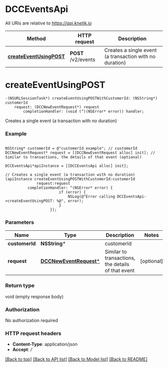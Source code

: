 # DCCEventsApi

All URIs are relative to *https://api.knetik.io*

Method | HTTP request | Description
------------- | ------------- | -------------
[**createEventUsingPOST**](DCCEventsApi.md#createeventusingpost) | **POST** /v2/events | Creates a single event (a transaction with no duration)


# **createEventUsingPOST**
```objc
-(NSURLSessionTask*) createEventUsingPOSTWithCustomerId: (NSString*) customerId
    request: (DCCNewEventRequest*) request
        completionHandler: (void (^)(NSError* error)) handler;
```

Creates a single event (a transaction with no duration)

### Example 
```objc

NSString* customerId = @"customerId_example"; // customerId
DCCNewEventRequest* request = [[DCCNewEventRequest alloc] init]; // Similar to transactions, the details of that event (optional)

DCCEventsApi*apiInstance = [[DCCEventsApi alloc] init];

// Creates a single event (a transaction with no duration)
[apiInstance createEventUsingPOSTWithCustomerId:customerId
              request:request
          completionHandler: ^(NSError* error) {
                        if (error) {
                            NSLog(@"Error calling DCCEventsApi->createEventUsingPOST: %@", error);
                        }
                    }];
```

### Parameters

Name | Type | Description  | Notes
------------- | ------------- | ------------- | -------------
 **customerId** | **NSString***| customerId | 
 **request** | [**DCCNewEventRequest***](DCCNewEventRequest*.md)| Similar to transactions, the details of that event | [optional] 

### Return type

void (empty response body)

### Authorization

No authorization required

### HTTP request headers

 - **Content-Type**: application/json
 - **Accept**: */*

[[Back to top]](#) [[Back to API list]](../README.md#documentation-for-api-endpoints) [[Back to Model list]](../README.md#documentation-for-models) [[Back to README]](../README.md)

